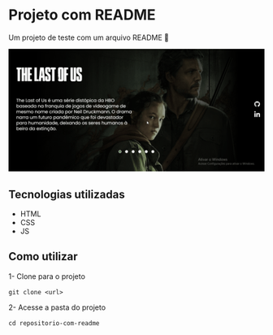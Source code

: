 # Projeto com README
Um projeto de teste com um arquivo README 🚀

<img src="./tela.gif" alt="gif da tela do projeto the-last-of-us">

## Tecnologias utilizadas
- HTML
- CSS
- JS

## Como utilizar

1- Clone para o projeto
```
git clone <url>
```

2- Acesse a pasta do projeto 
```
cd repositorio-com-readme
```